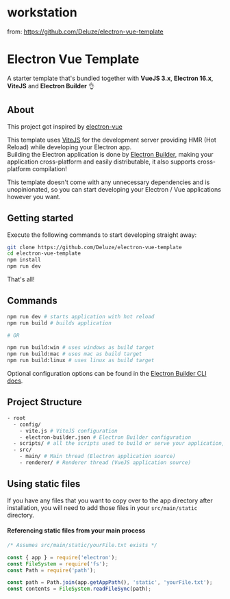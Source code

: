 # workstation

from: https://github.com/Deluze/electron-vue-template

# Electron Vue Template

A starter template that's bundled together with **VueJS 3.x**, **Electron 16.x**, **ViteJS** and **Electron Builder** 👌

## About

This project got inspired by [electron-vue](https://github.com/SimulatedGREG/electron-vue)

This template uses [ViteJS](https://vitejs.dev) for the development server providing HMR (Hot Reload) while developing your Electron app.\
Building the Electron application is done by [Electron Builder](https://www.electron.build/), making your application cross-platform and easily distributable, it also supports cross-platform compilation!

This template doesn't come with any unnecessary dependencies and is unopinionated, so you can start developing your Electron / Vue applications however you want.

## Getting started

Execute the following commands to start developing straight away:

```bash
git clone https://github.com/Deluze/electron-vue-template
cd electron-vue-template
npm install
npm run dev
```

That's all!

## Commands

```bash
npm run dev # starts application with hot reload
npm run build # builds application

# OR

npm run build:win # uses windows as build target
npm run build:mac # uses mac as build target
npm run build:linux # uses linux as build target
```

Optional configuration options can be found in the [Electron Builder CLI docs](https://www.electron.build/cli.html).

## Project Structure

```bash
- root
  - config/
    - vite.js # ViteJS configuration
    - electron-builder.json # Electron Builder configuration
  - scripts/ # all the scripts used to build or serve your application, change as you like.
  - src/
    - main/ # Main thread (Electron application source)
    - renderer/ # Renderer thread (VueJS application source)
```

## Using static files

If you have any files that you want to copy over to the app directory after installation, you will need to add those files in your `src/main/static` directory.

#### Referencing static files from your main process

```js
/* Assumes src/main/static/yourFile.txt exists */

const { app } = require('electron');
const FileSystem = require('fs');
const Path = require('path');

const path = Path.join(app.getAppPath(), 'static', 'yourFile.txt');
const contents = FileSystem.readFileSync(path);
```
